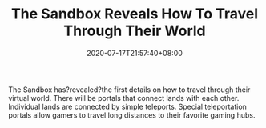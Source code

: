 ﻿---
title: "The Sandbox Reveals How To Travel Through Their World"
date: 2020-07-17T21:57:40+08:00
lastmod: 2020-07-17T16:45:40+08:00
draft: false
authors: ["Thunder"]
description: "The Sandbox has?revealed?the first details on how to travel through their virtual world. There will be portals that connect lands with each other. Individual lands are connected by simple teleports. Special teleportation portals allow gamers to travel long distances to their favorite gaming hubs."
featuredImage: "the-sandbox-reveals-how-to-travel-through-their-world.png"
tags: ["Virtual World","Play to Earn"]
categories: ["news"]
news: ["Virtual World"]
weight: 
lightgallery: true
pinned: false
recommend: false
recommend1: false
---

The Sandbox has?revealed?the first details on how to travel through their virtual world. There will be portals that connect lands with each other. Individual lands are connected by simple teleports. Special teleportation portals allow gamers to travel long distances to their favorite gaming hubs.

<!--more-->

